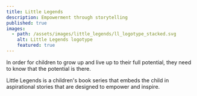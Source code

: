 ```yaml
---
title: Little Legends
description: Empowerment through storytelling
published: true
images:
  - path: /assets/images/little_legends/ll_logotype_stacked.svg
    alt: Little Legends logotype
    featured: true
---
```


In order for children to grow up and live up to their full potential, they need to know that the potential is there.

Little Legends is a children's book series that embeds the child in aspirational stories that are designed to empower and inspire.